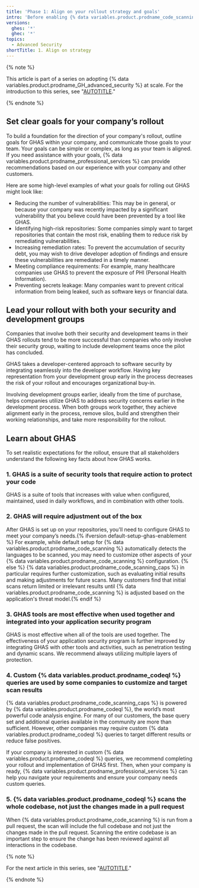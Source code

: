 ```yaml
---
title: 'Phase 1: Align on your rollout strategy and goals'
intro: 'Before enabling {% data variables.product.prodname_code_scanning %} and {% data variables.product.prodname_secret_scanning %}, plan how GHAS should be rolled out across your enterprise.'
versions:
  ghes: '*'
  ghec: '*'
topics:
  - Advanced Security
shortTitle: 1. Align on strategy
---
```


{% note %}

This article is part of a series on adopting {% data variables.product.prodname_GH_advanced_security %} at scale. For the introduction to this series, see "[AUTOTITLE](/code-security/adopting-github-advanced-security-at-scale/introduction-to-adopting-github-advanced-security-at-scale)."

{% endnote %}

## Set clear goals for your company’s rollout

To build a foundation for the direction of your company's rollout, outline goals for GHAS within your company, and communicate those goals to your team. Your goals can be simple or complex, as long as your team is aligned. If you need assistance with your goals, {% data variables.product.prodname_professional_services %} can provide recommendations based on our experience with your company and other customers.

Here are some high-level examples of what your goals for rolling out GHAS might look like:

* Reducing the number of vulnerabilities: This may be in general, or because your company was recently impacted by a significant vulnerability that you believe could have been prevented by a tool like GHAS.
* Identifying high-risk repositories: Some companies simply want to target repositories that contain the most risk, enabling them to reduce risk by remediating vulnerabilities.
* Increasing remediation rates: To prevent the accumulation of security debt, you may wish to drive developer adoption of findings and ensure these vulnerabilities are remediated in a timely manner.
* Meeting compliance requirements: For example, many healthcare companies use GHAS to prevent the exposure of PHI (Personal Health Information).
* Preventing secrets leakage: Many companies want to prevent critical information from being leaked, such as software keys or financial data.

## Lead your rollout with both your security and development groups

Companies that involve both their security and development teams in their GHAS rollouts tend to be more successful than companies who only involve their security group, waiting to include development teams once the pilot has concluded.

GHAS takes a developer-centered approach to software security by integrating seamlessly into the developer workflow. Having key representation from your development group early in the process decreases the risk of your rollout and encourages organizational buy-in.

Involving development groups earlier, ideally from the time of purchase, helps companies utilize GHAS to address security concerns earlier in the development process. When both groups work together, they achieve alignment early in the process, remove silos, build and strengthen their working relationships, and take more responsibility for the rollout.

## Learn about GHAS

To set realistic expectations for the rollout, ensure that all stakeholders understand the following key facts about how GHAS works.

### 1. GHAS is a suite of security tools that require action to protect your code

GHAS is a suite of tools that increases with value when configured, maintained, used in daily workflows, and in combination with other tools.

### 2. GHAS will require adjustment out of the box

After GHAS is set up on your repositories, you'll need to configure GHAS to meet your company’s needs.{% ifversion default-setup-ghas-enablement %} For example, while default setup for {% data variables.product.prodname_code_scanning %} automatically detects the languages to be scanned, you may need to customize other aspects of your {% data variables.product.prodname_code_scanning %} configuration. {% else %} {% data variables.product.prodname_code_scanning_caps %} in particular requires further customization, such as evaluating initial results and making adjustments for future scans. Many customers find that initial scans return limited or irrelevant results until {% data variables.product.prodname_code_scanning %} is adjusted based on the application's threat model.{% endif %}

### 3. GHAS tools are most effective when used together and integrated into your application security program

GHAS is most effective when all of the tools are used together. The effectiveness of your application security program is further improved by integrating GHAS with other tools and activities, such as penetration testing and dynamic scans. We recommend always utilizing multiple layers of protection.

### 4. Custom {% data variables.product.prodname_codeql %} queries are used by some companies to customize and target scan results

{% data variables.product.prodname_code_scanning_caps %} is powered by {% data variables.product.prodname_codeql %}, the world’s most powerful code analysis engine. For many of our customers, the base query set and additional queries available in the community are more than sufficient. However, other companies may require custom {% data variables.product.prodname_codeql %} queries to target different results or reduce false positives.

If your company is interested in custom {% data variables.product.prodname_codeql %} queries, we recommend completing your rollout and implementation of GHAS first. Then, when your company is ready, {% data variables.product.prodname_professional_services %} can help you navigate your requirements and ensure your company needs custom queries.

### 5. {% data variables.product.prodname_codeql %} scans the whole codebase, not just the changes made in a pull request

When {% data variables.product.prodname_code_scanning %} is run from a pull request, the scan will include the full codebase and not just the changes made in the pull request. Scanning the entire codebase is an important step to ensure the change has been reviewed against all interactions in the codebase.

{% note %}

For the next article in this series, see "[AUTOTITLE](/code-security/adopting-github-advanced-security-at-scale/phase-2-preparing-to-enable-at-scale)."

{% endnote %}
